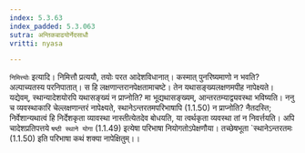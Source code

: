 ```yaml
---
index: 5.3.63
index_padded: 5.3.063
sutra: अन्तिकबाढयोर्नेदसाधौ
vritti: nyasa

---
```

`निमित्त्योः` इत्यादि। निमित्तौ प्रत्ययौ, तयोः परत आदेशविधानात्। कस्मात् पुनरिष्यमाणो न भवति? अल्पाच्यतस्य परनिपातात्। स हि लक्षणान्तरानपेक्षतामाचष्टे। तेन यथासङ्ख्यलक्षणमपीह नापेक्ष्यते। यद्येवम्, स्थान्यादेशयोरपि यथासङ्ख्यं न प्राप्नोति? मा भूद्यथासङ्ख्यम्, आन्तरतम्याद्व्यवस्था भविष्यति। ननु च व्यवस्थाकारि चेल्लक्षणान्तरं नापेक्ष्यते, स्थानेऽन्तरतमपरिभाषापि (1.1.50) न प्राप्नोति? नैतदस्ति; निर्वेशान्यथात्वं हि निर्देशकृता व्यावस्था नास्तीत्येतदेव बोधयति, या त्वर्थकृता व्यवस्था तां न निवर्त्तयति। अपि चादेशप्रतिपत्तये `षष्ठी स्थाने योगा` (1.1.49) इत्येषा परिभाषा नियोगतोऽपेक्षणौया। तच्छेषभूता `स्थानेऽन्तरतमः (1.1.50) इति परिभाषा कथं शक्या नापेक्षितुम्।।